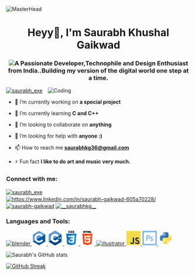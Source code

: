 ![MasterHead](https://www.linkpicture.com/q/csm_AdobeStock_457937822_69b6589962_1.jpg)
<h1 align="center">Heyy👋, I'm Saurabh Khushal Gaikwad</h1>
<h3 align="center"><img src="https://github.com/rudrabarad/rudrabarad/blob/master/Assets/Developer.gif" width="30px">A Passionate Developer,Technophile and Design Enthusiast from India..Building my version of the digital world one step at a time.</h3>


<img align="right" alt="Coding" width="390" src="https://camo.githubusercontent.com/c1dcb74cc1c1835b1d716f5051499a2814c683c806b15f04b0eba492863703e9/68747470733a2f2f63646e2e6472696262626c652e636f6d2f75736572732f3733303730332f73637265656e73686f74732f363538313234332f6176656e746f2e676966">



<p align="left"> <a href="https://twitter.com/saurabh_exe" target="blank"><img src="https://img.shields.io/twitter/follow/saurabh_exe?logo=twitter&style=for-the-badge" alt="saurabh_exe" /></a> </p>

- 🔭 I’m currently working on **a special project**

- 🌱 I’m currently learning **C and C++**

- 👯 I’m looking to collaborate on **anything**

- 🤝 I’m looking for help with **anyone :)**

- 📫 How to reach me **saurabhkg36@gmail.com**

- ⚡ Fun fact **I like to do art and music very much.**

<h3 align="left">Connect with me:</h3>
<p align="left">
<a href="https://twitter.com/saurabh_exe" target="blank"><img align="center" src="https://raw.githubusercontent.com/rahuldkjain/github-profile-readme-generator/master/src/images/icons/Social/twitter.svg" alt="saurabh_exe" height="30" width="40" /></a>
<a href="https://linkedin.com/in/https://www.linkedin.com/in/saurabh-gaikwad-605a70228/" target="blank"><img align="center" src="https://raw.githubusercontent.com/rahuldkjain/github-profile-readme-generator/master/src/images/icons/Social/linked-in-alt.svg" alt="https://www.linkedin.com/in/saurabh-gaikwad-605a70228/" height="30" width="40" /></a>
<a href="https://stackoverflow.com/users/saurabh-gaikwad" target="blank"><img align="center" src="https://raw.githubusercontent.com/rahuldkjain/github-profile-readme-generator/master/src/images/icons/Social/stack-overflow.svg" alt="saurabh-gaikwad" height="30" width="40" /></a>
<a href="https://instagram.com/__saurabhkg__" target="blank"><img align="center" src="https://raw.githubusercontent.com/rahuldkjain/github-profile-readme-generator/master/src/images/icons/Social/instagram.svg" alt="__saurabhkg__" height="30" width="40" /></a>
</p>

<h3 align="left">Languages and Tools:</h3>
<p align="left"> <a href="https://www.blender.org/" target="_blank" rel="noreferrer"> <img src="https://download.blender.org/branding/community/blender_community_badge_white.svg" alt="blender" width="40" height="40"/> </a> <a href="https://www.cprogramming.com/" target="_blank" rel="noreferrer"> <img src="https://raw.githubusercontent.com/devicons/devicon/master/icons/c/c-original.svg" alt="c" width="40" height="40"/> </a> <a href="https://www.w3schools.com/cpp/" target="_blank" rel="noreferrer"> <img src="https://raw.githubusercontent.com/devicons/devicon/master/icons/cplusplus/cplusplus-original.svg" alt="cplusplus" width="40" height="40"/> </a> <a href="https://www.w3schools.com/css/" target="_blank" rel="noreferrer"> <img src="https://raw.githubusercontent.com/devicons/devicon/master/icons/css3/css3-original-wordmark.svg" alt="css3" width="40" height="40"/> </a> <a href="https://www.w3.org/html/" target="_blank" rel="noreferrer"> <img src="https://raw.githubusercontent.com/devicons/devicon/master/icons/html5/html5-original-wordmark.svg" alt="html5" width="40" height="40"/> </a> <a href="https://www.adobe.com/in/products/illustrator.html" target="_blank" rel="noreferrer"> <img src="https://www.vectorlogo.zone/logos/adobe_illustrator/adobe_illustrator-icon.svg" alt="illustrator" width="40" height="40"/> </a> <a href="https://developer.mozilla.org/en-US/docs/Web/JavaScript" target="_blank" rel="noreferrer"> <img src="https://raw.githubusercontent.com/devicons/devicon/master/icons/javascript/javascript-original.svg" alt="javascript" width="40" height="40"/> </a> <a href="https://www.photoshop.com/en" target="_blank" rel="noreferrer"> <img src="https://raw.githubusercontent.com/devicons/devicon/master/icons/photoshop/photoshop-line.svg" alt="photoshop" width="40" height="40"/> </a> <a href="https://www.python.org" target="_blank" rel="noreferrer"> <img src="https://raw.githubusercontent.com/devicons/devicon/master/icons/python/python-original.svg" alt="python" width="40" height="40"/> </a> </p>

![Saurabh's GitHub stats](https://github-readme-stats.vercel.app/api?username=Saurabh03&theme=tokyonight&show_icons=true)

[![GitHub Streak](https://github-readme-streak-stats.herokuapp.com?user=saurabhkg03&theme=tokyonight)](https://git.io/streak-stats)
